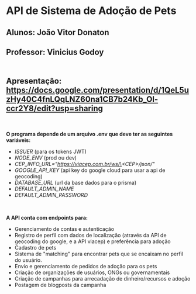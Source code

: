 # API de Sistema de Adoção de Pets

## <b>Alunos:</b> João Vitor Donaton <br>
## <b>Professor:</b> Vinicius Godoy <br>
## <br>Apresentação:</b> https://docs.google.com/presentation/d/1QeL5uzHy40C4fnLQqLNZ60na1CB7b24Kb_Ol-ccr2Y8/edit?usp=sharing
<br>

**O programa depende de um arquivo .env que deve ter as seguintes variáveis:**

- <i>ISSUER</i> (para os tokens JWT)
- <i>NODE_ENV</i> (prod ou dev)
- <i>CEP_INFO_URL="https://viacep.com.br/ws/\<CEP\>/json/"</i>
- <i>GOOGLE_API_KEY</i> (api key do google cloud para usar a api de geocoding)
- <i>DATABASE_URL</i> (url da base dados para o prisma)
- <i>DEFAULT_ADMIN_NAME</i> 
- <i>DEFAULT_ADMIN_PASSWORD</i>
<br>

**A API conta com endpoints para:**

- Gerenciamento de contas e autenticação
- Registro de perfil com dados de localização (através da API de geocoding do google, e a API viacep) e preferência para adoção
- Cadastro de pets
- Sistema de "matching" para encontrar pets que se encaixam no perfil do usuário.
- Envio e gerenciamento de pedidos de adoção para os pets
- Criação de organizações de usuários, ONGs ou governamentais 
- Criação de campanhas para arrecadação de dinheiro/recursos e adoção
- Postagem de blogposts da campanha
